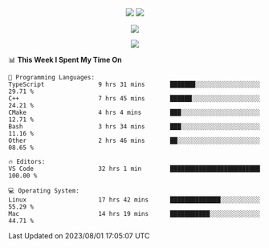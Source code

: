 <div align="center"> 
  <img src="http://img.shields.io/badge/Profile%20Views-297-blue" />
  <img src="http://img.shields.io/badge/Code%20Time-75%20hrs%2049%20mins-blue" />
</div>

<p/>

<div align="center">
    <img align="center" src="https://github-contribution-stats.vercel.app/api/?username=swimingkim" />
</div>

<p/>

<div align="center">
    <img align="center" src="http://github-profile-summary-cards.vercel.app/api/cards/profile-details?username=swimingkim&theme=nord_bright" />
</div>

<p/>

<!--START_SECTION:waka-->
📊 **This Week I Spent My Time On** 

```text
💬 Programming Languages: 
TypeScript               9 hrs 31 mins       ███████░░░░░░░░░░░░░░░░░░   29.71 % 
C++                      7 hrs 45 mins       ██████░░░░░░░░░░░░░░░░░░░   24.21 % 
CMake                    4 hrs 4 mins        ███░░░░░░░░░░░░░░░░░░░░░░   12.71 % 
Bash                     3 hrs 34 mins       ███░░░░░░░░░░░░░░░░░░░░░░   11.16 % 
Other                    2 hrs 46 mins       ██░░░░░░░░░░░░░░░░░░░░░░░   08.65 % 

🔥 Editors: 
VS Code                  32 hrs 1 min        █████████████████████████   100.00 % 

💻 Operating System: 
Linux                    17 hrs 42 mins      ██████████████░░░░░░░░░░░   55.29 % 
Mac                      14 hrs 19 mins      ███████████░░░░░░░░░░░░░░   44.71 % 
```


 Last Updated on 2023/08/01 17:05:07 UTC
<!--END_SECTION:waka-->


<!--
**SwimingKim/SwimingKim** is a ✨ _special_ ✨ repository because its `README.md` (this file) appears on your GitHub profile.

Here are some ideas to get you started:

- 🔭 I’m currently working on ...
- 🌱 I’m currently learning ...
- 👯 I’m looking to collaborate on ...
- 🤔 I’m looking for help with ...
- 💬 Ask me about ...
- 📫 How to reach me: ...
- 😄 Pronouns: ...
- ⚡ Fun fact: ...
-->
